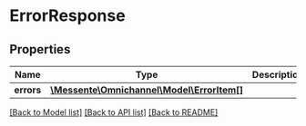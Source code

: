 # ErrorResponse

## Properties
Name | Type | Description | Notes
------------ | ------------- | ------------- | -------------
**errors** | [**\Messente\Omnichannel\Model\ErrorItem[]**](ErrorItem.md) |  | [optional] 

[[Back to Model list]](../../README.md#documentation-for-models) [[Back to API list]](../../README.md#documentation-for-api-endpoints) [[Back to README]](../../README.md)


